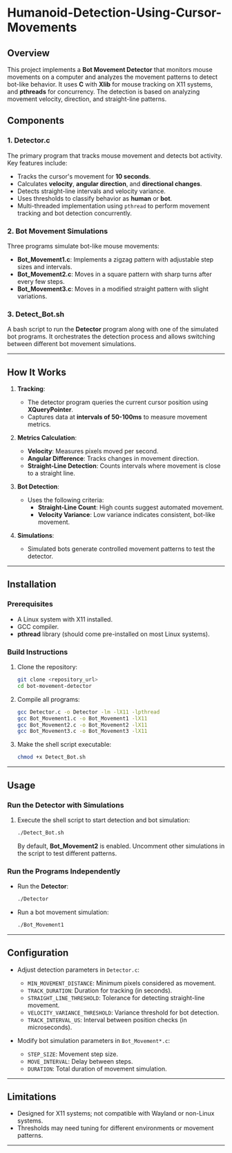 # Humanoid-Detection-Using-Cursor-Movements

## Overview

This project implements a **Bot Movement Detector** that monitors mouse movements on a computer and analyzes the movement patterns to detect bot-like behavior. It uses **C** with **Xlib** for mouse tracking on X11 systems, and **pthreads** for concurrency. The detection is based on analyzing movement velocity, direction, and straight-line patterns.

## Components

### 1. **Detector.c**
The primary program that tracks mouse movement and detects bot activity. Key features include:
- Tracks the cursor's movement for **10 seconds**.
- Calculates **velocity**, **angular direction**, and **directional changes**.
- Detects straight-line intervals and velocity variance.
- Uses thresholds to classify behavior as **human** or **bot**.
- Multi-threaded implementation using `pthread` to perform movement tracking and bot detection concurrently.

### 2. **Bot Movement Simulations**
Three programs simulate bot-like mouse movements:
- **Bot_Movement1.c**: Implements a zigzag pattern with adjustable step sizes and intervals.
- **Bot_Movement2.c**: Moves in a square pattern with sharp turns after every few steps.
- **Bot_Movement3.c**: Moves in a modified straight pattern with slight variations.

### 3. **Detect_Bot.sh**
A bash script to run the **Detector** program along with one of the simulated bot programs. It orchestrates the detection process and allows switching between different bot movement simulations.

---

## How It Works

1. **Tracking**:
   - The detector program queries the current cursor position using **XQueryPointer**.
   - Captures data at **intervals of 50-100ms** to measure movement metrics.
   
2. **Metrics Calculation**:
   - **Velocity**: Measures pixels moved per second.
   - **Angular Difference**: Tracks changes in movement direction.
   - **Straight-Line Detection**: Counts intervals where movement is close to a straight line.

3. **Bot Detection**:
   - Uses the following criteria:
     - **Straight-Line Count**: High counts suggest automated movement.
     - **Velocity Variance**: Low variance indicates consistent, bot-like movement.

4. **Simulations**:
   - Simulated bots generate controlled movement patterns to test the detector.

---

## Installation

### Prerequisites
- A Linux system with X11 installed.
- GCC compiler.
- **pthread** library (should come pre-installed on most Linux systems).

### Build Instructions
1. Clone the repository:
   ```bash
   git clone <repository_url>
   cd bot-movement-detector
   ```
2. Compile all programs:
   ```bash
   gcc Detector.c -o Detector -lm -lX11 -lpthread
   gcc Bot_Movement1.c -o Bot_Movement1 -lX11
   gcc Bot_Movement2.c -o Bot_Movement2 -lX11
   gcc Bot_Movement3.c -o Bot_Movement3 -lX11
   ```
3. Make the shell script executable:
   ```bash
   chmod +x Detect_Bot.sh
   ```

---

## Usage

### Run the Detector with Simulations
1. Execute the shell script to start detection and bot simulation:
   ```bash
   ./Detect_Bot.sh
   ```
   By default, **Bot_Movement2** is enabled. Uncomment other simulations in the script to test different patterns.

### Run the Programs Independently
- Run the **Detector**:
  ```bash
  ./Detector
  ```
- Run a bot movement simulation:
  ```bash
  ./Bot_Movement1
  ```

---

## Configuration

- Adjust detection parameters in `Detector.c`:
  - `MIN_MOVEMENT_DISTANCE`: Minimum pixels considered as movement.
  - `TRACK_DURATION`: Duration for tracking (in seconds).
  - `STRAIGHT_LINE_THRESHOLD`: Tolerance for detecting straight-line movement.
  - `VELOCITY_VARIANCE_THRESHOLD`: Variance threshold for bot detection.
  - `TRACK_INTERVAL_US`: Interval between position checks (in microseconds).

- Modify bot simulation parameters in `Bot_Movement*.c`:
  - `STEP_SIZE`: Movement step size.
  - `MOVE_INTERVAL`: Delay between steps.
  - `DURATION`: Total duration of movement simulation.

---

## Limitations
- Designed for X11 systems; not compatible with Wayland or non-Linux systems.
- Thresholds may need tuning for different environments or movement patterns.

---

